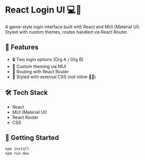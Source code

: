 # React Login UI 💻🔐

A game-style login interface built with React and MUI (Material UI).  
Styled with custom themes, routes handled via React Router.

## 🚀 Features

- 🔒 Two login options (Org A / Org B)
- 🎨 Custom theming via MUI
- 🧭 Routing with React Router
- 💅 Styled with external CSS (not inline 🙅‍♀️)

## 🛠 Tech Stack

- React
- MUI (Material UI)
- React Router
- CSS

## 🔧 Getting Started

```bash
npm install
npm run dev
